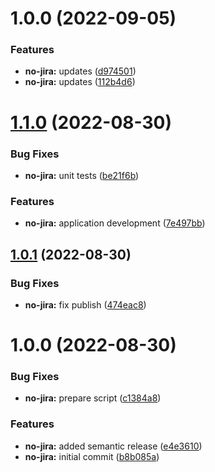 # 1.0.0 (2022-09-05)


### Features

* **no-jira:** updates ([d974501](https://github.com/gennadiy123/crypto-trada-30082022/commit/d974501ab7a73ee7bad7641c25bd8db261e16287))
* **no-jira:** updates ([112b4d6](https://github.com/gennadiy123/crypto-trada-30082022/commit/112b4d62e1270c0bba6acb5becd13a716f99dc29))

# [1.1.0](https://github.com/rbelmega/crypto-trada-30082022/compare/v1.0.1...v1.1.0) (2022-08-30)


### Bug Fixes

* **no-jira:** unit tests ([be21f6b](https://github.com/rbelmega/crypto-trada-30082022/commit/be21f6bec0bf93a1fc50fc15cc0fa10e4af1bad0))


### Features

* **no-jira:** application development ([7e497bb](https://github.com/rbelmega/crypto-trada-30082022/commit/7e497bbeff984428f560bed58caa2847284b19be))

## [1.0.1](https://github.com/rbelmega/crypto-trada-30082022/compare/v1.0.0...v1.0.1) (2022-08-30)


### Bug Fixes

* **no-jira:** fix publish ([474eac8](https://github.com/rbelmega/crypto-trada-30082022/commit/474eac8edb3779a69991f2f06ff036362105dcf5))

# 1.0.0 (2022-08-30)


### Bug Fixes

* **no-jira:** prepare script ([c1384a8](https://github.com/rbelmega/crypto-trada-30082022/commit/c1384a86e86886ba9f2a016f180b58e507ef3285))


### Features

* **no-jira:** added semantic release ([e4e3610](https://github.com/rbelmega/crypto-trada-30082022/commit/e4e36106b8c5382852de8ee2efadd0923de5978b))
* **no-jira:** initial commit ([b8b085a](https://github.com/rbelmega/crypto-trada-30082022/commit/b8b085ab7e9c35708b72a3f605d0336a45920780))
